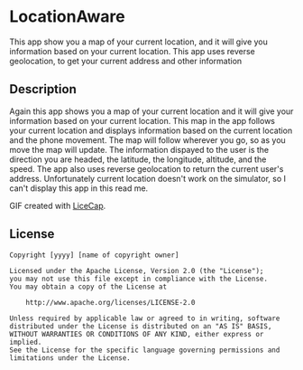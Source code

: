 # LocationAware
This app show you a map of your current location, and it will give you information based on your 
current location. This app uses reverse geolocation, to get your current address and other information


## Description
Again this app shows you a map of your current location and it will give your information based on your current location.
This map in the app follows your current location and displays information based on the current location and the phone movement.
The map will follow wherever you go, so as you move the map will update. The information dispayed to the user is the direction
you are headed, the latitude, the longitude, altitude, and the speed. The app also uses reverse geolocation to return the current
user's address. Unfortunately current location doesn't work on the simulator, so I can't display this app in this read me.


GIF created with [LiceCap](http://www.cockos.com/licecap/).

## License

    Copyright [yyyy] [name of copyright owner]

    Licensed under the Apache License, Version 2.0 (the "License");
    you may not use this file except in compliance with the License.
    You may obtain a copy of the License at

        http://www.apache.org/licenses/LICENSE-2.0

    Unless required by applicable law or agreed to in writing, software
    distributed under the License is distributed on an "AS IS" BASIS,
    WITHOUT WARRANTIES OR CONDITIONS OF ANY KIND, either express or implied.
    See the License for the specific language governing permissions and
    limitations under the License.
